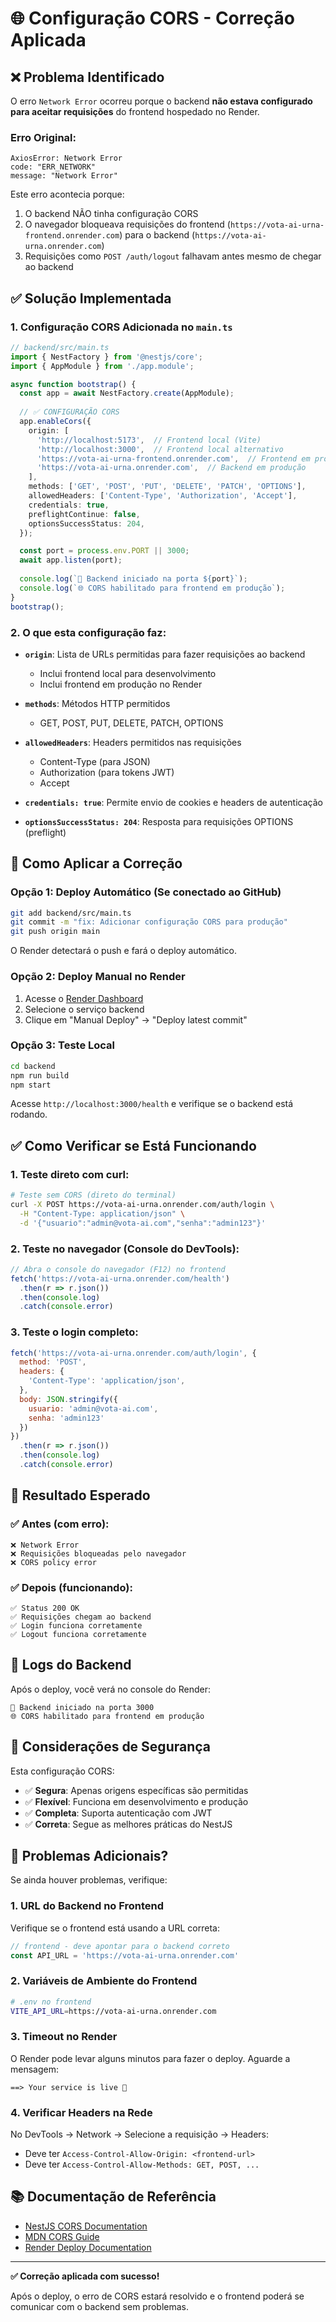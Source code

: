 # 🌐 Configuração CORS - Correção Aplicada

## ❌ Problema Identificado

O erro `Network Error` ocorreu porque o backend **não estava configurado para aceitar requisições** do frontend hospedado no Render.

### Erro Original:
```
AxiosError: Network Error
code: "ERR_NETWORK"
message: "Network Error"
```

Este erro acontecia porque:
1. O backend NÃO tinha configuração CORS
2. O navegador bloqueava requisições do frontend (`https://vota-ai-urna-frontend.onrender.com`) para o backend (`https://vota-ai-urna.onrender.com`)
3. Requisições como `POST /auth/logout` falhavam antes mesmo de chegar ao backend

## ✅ Solução Implementada

### 1. Configuração CORS Adicionada no `main.ts`

```typescript
// backend/src/main.ts
import { NestFactory } from '@nestjs/core';
import { AppModule } from './app.module';

async function bootstrap() {
  const app = await NestFactory.create(AppModule);
  
  // ✅ CONFIGURAÇÃO CORS
  app.enableCors({
    origin: [
      'http://localhost:5173',  // Frontend local (Vite)
      'http://localhost:3000',  // Frontend local alternativo
      'https://vota-ai-urna-frontend.onrender.com',  // Frontend em produção
      'https://vota-ai-urna.onrender.com',  // Backend em produção
    ],
    methods: ['GET', 'POST', 'PUT', 'DELETE', 'PATCH', 'OPTIONS'],
    allowedHeaders: ['Content-Type', 'Authorization', 'Accept'],
    credentials: true,
    preflightContinue: false,
    optionsSuccessStatus: 204,
  });

  const port = process.env.PORT || 3000;
  await app.listen(port);
  
  console.log(`🚀 Backend iniciado na porta ${port}`);
  console.log(`🌐 CORS habilitado para frontend em produção`);
}
bootstrap();
```

### 2. O que esta configuração faz:

- **`origin`**: Lista de URLs permitidas para fazer requisições ao backend
  - Inclui frontend local para desenvolvimento
  - Inclui frontend em produção no Render
  
- **`methods`**: Métodos HTTP permitidos
  - GET, POST, PUT, DELETE, PATCH, OPTIONS
  
- **`allowedHeaders`**: Headers permitidos nas requisições
  - Content-Type (para JSON)
  - Authorization (para tokens JWT)
  - Accept
  
- **`credentials: true`**: Permite envio de cookies e headers de autenticação
  
- **`optionsSuccessStatus: 204`**: Resposta para requisições OPTIONS (preflight)

## 🔄 Como Aplicar a Correção

### Opção 1: Deploy Automático (Se conectado ao GitHub)
```bash
git add backend/src/main.ts
git commit -m "fix: Adicionar configuração CORS para produção"
git push origin main
```

O Render detectará o push e fará o deploy automático.

### Opção 2: Deploy Manual no Render
1. Acesse o [Render Dashboard](https://dashboard.render.com/)
2. Selecione o serviço backend
3. Clique em "Manual Deploy" → "Deploy latest commit"

### Opção 3: Teste Local
```bash
cd backend
npm run build
npm start
```

Acesse `http://localhost:3000/health` e verifique se o backend está rodando.

## ✅ Como Verificar se Está Funcionando

### 1. Teste direto com curl:
```bash
# Teste sem CORS (direto do terminal)
curl -X POST https://vota-ai-urna.onrender.com/auth/login \
  -H "Content-Type: application/json" \
  -d '{"usuario":"admin@vota-ai.com","senha":"admin123"}'
```

### 2. Teste no navegador (Console do DevTools):
```javascript
// Abra o console do navegador (F12) no frontend
fetch('https://vota-ai-urna.onrender.com/health')
  .then(r => r.json())
  .then(console.log)
  .catch(console.error)
```

### 3. Teste o login completo:
```javascript
fetch('https://vota-ai-urna.onrender.com/auth/login', {
  method: 'POST',
  headers: {
    'Content-Type': 'application/json',
  },
  body: JSON.stringify({
    usuario: 'admin@vota-ai.com',
    senha: 'admin123'
  })
})
  .then(r => r.json())
  .then(console.log)
  .catch(console.error)
```

## 🎯 Resultado Esperado

### ✅ Antes (com erro):
```
❌ Network Error
❌ Requisições bloqueadas pelo navegador
❌ CORS policy error
```

### ✅ Depois (funcionando):
```
✅ Status 200 OK
✅ Requisições chegam ao backend
✅ Login funciona corretamente
✅ Logout funciona corretamente
```

## 📝 Logs do Backend

Após o deploy, você verá no console do Render:
```
🚀 Backend iniciado na porta 3000
🌐 CORS habilitado para frontend em produção
```

## 🔐 Considerações de Segurança

Esta configuração CORS:
- ✅ **Segura**: Apenas origens específicas são permitidas
- ✅ **Flexível**: Funciona em desenvolvimento e produção
- ✅ **Completa**: Suporta autenticação com JWT
- ✅ **Correta**: Segue as melhores práticas do NestJS

## 🚨 Problemas Adicionais?

Se ainda houver problemas, verifique:

### 1. URL do Backend no Frontend
Verifique se o frontend está usando a URL correta:
```typescript
// frontend - deve apontar para o backend correto
const API_URL = 'https://vota-ai-urna.onrender.com'
```

### 2. Variáveis de Ambiente do Frontend
```bash
# .env no frontend
VITE_API_URL=https://vota-ai-urna.onrender.com
```

### 3. Timeout no Render
O Render pode levar alguns minutos para fazer o deploy. Aguarde a mensagem:
```
==> Your service is live 🎉
```

### 4. Verificar Headers na Rede
No DevTools → Network → Selecione a requisição → Headers:
- Deve ter `Access-Control-Allow-Origin: <frontend-url>`
- Deve ter `Access-Control-Allow-Methods: GET, POST, ...`

## 📚 Documentação de Referência

- [NestJS CORS Documentation](https://docs.nestjs.com/security/cors)
- [MDN CORS Guide](https://developer.mozilla.org/en-US/docs/Web/HTTP/CORS)
- [Render Deploy Documentation](https://render.com/docs/deploy-node-express-app)

---

**✅ Correção aplicada com sucesso!**

Após o deploy, o erro de CORS estará resolvido e o frontend poderá se comunicar com o backend sem problemas.
